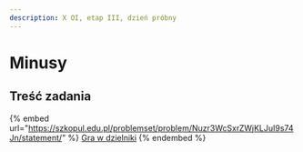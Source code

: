 ```yaml
---
description: X OI, etap III, dzień próbny
---
```


# Minusy

## Treść zadania

{% embed url="https://szkopul.edu.pl/problemset/problem/Nuzr3WcSxrZWjKLJuI9s74Jn/statement/" %}
[Gra w dzielniki](https://szkopul.edu.pl/problemset/problem/Nuzr3WcSxrZWjKLJuI9s74Jn/site/?key=statement)
{% endembed %}